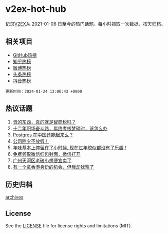 # v2ex-hot-hub

 记录[V2EX](https://www.v2ex.com/)从 2021-01-06 日至今的热门话题。每小时抓取一次数据，按天[归档](archives)。
 
 ## 相关项目

- [GitHub热榜](https://github.com/snaildev/github-hot-hub)
- [知乎热榜](https://github.com/snaildev/zhihu-hot-hub)
- [微博热榜](https://github.com/snaildev/weibo-hot-hub)
- [头条热榜](https://github.com/snaildev/toutiao-hot-hub)
- [抖音热榜](https://github.com/snaildev/douyin-hot-hub)


 `更新时间：2024-01-24 13:06:43 +0800`

## 热议话题

1. [贵的东西，真的就是智商税吗？](https://www.v2ex.com/t/1011043)
1. [十二年职场奋斗路，年终考核梦碎时，该怎么办](https://www.v2ex.com/t/1010888)
1. [Postgres 在中国还能起来么？](https://www.v2ex.com/t/1010986)
1. [公司除夕不放假！](https://www.v2ex.com/t/1010886)
1. [年味基本上停留在了小时候, 现在过年貌似都没有了乐趣 !](https://www.v2ex.com/t/1011064)
1. [免费领取微信红包封面，微信打开](https://www.v2ex.com/t/1011071)
1. [广州天河区老破小想便宜卖了](https://www.v2ex.com/t/1010905)
1. [有一个拿香港身份的机会，但我却犹豫了](https://www.v2ex.com/t/1011015)

## 历史归档

[archives](archives)

## License

See the [LICENSE](LICENSE) file for license rights and limitations (MIT).
